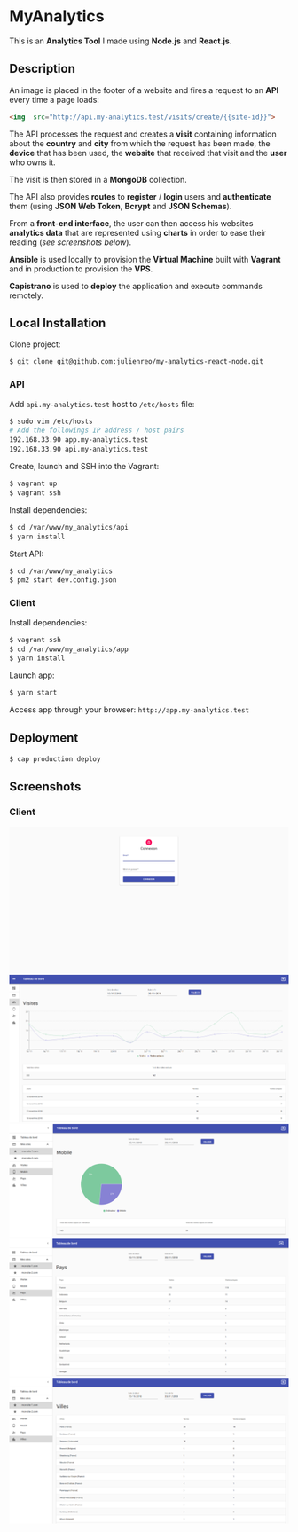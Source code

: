 
# MyAnalytics

This is an **Analytics Tool** I made using **Node.js** and **React.js**.


## Description

An image is placed in the footer of a website and fires a request to an **API** every time a page loads:

```html
<img  src="http://api.my-analytics.test/visits/create/{{site-id}}">
```

The API processes the request and creates a **visit** containing information about the **country** and **city** from which the request has been made, the **device** that has been used, the **website** that received that visit and the **user** who owns it.

The visit is then stored in a **MongoDB** collection. 

The API also provides **routes** to **register** / **login** users and **authenticate** them (using **JSON Web Token**, **Bcrypt** and **JSON Schemas**).

From a **front-end interface**, the user can then access his websites **analytics data** that are represented using  **charts** in order to ease their reading (*see screenshots below*).

**Ansible** is used locally to provision the **Virtual Machine** built with **Vagrant** and in production to provision the **VPS**.

**Capistrano** is used to **deploy** the application and execute commands remotely.


## Local Installation

Clone project:

```bash
$ git clone git@github.com:julienreo/my-analytics-react-node.git
```

### API

Add `api.my-analytics.test` host to `/etc/hosts` file:

```bash
$ sudo vim /etc/hosts
# Add the followings IP address / host pairs
192.168.33.90 app.my-analytics.test
192.168.33.90 api.my-analytics.test
```


Create, launch and SSH into the Vagrant:

```bash
$ vagrant up
$ vagrant ssh
```

Install dependencies:

```bash
$ cd /var/www/my_analytics/api
$ yarn install
```

Start API:

```bash
$ cd /var/www/my_analytics
$ pm2 start dev.config.json
```

### Client

Install dependencies:

```bash
$ vagrant ssh
$ cd /var/www/my_analytics/app
$ yarn install
```

Launch app:

```bash
$ yarn start
```

Access app through your browser: `http://app.my-analytics.test`


## Deployment

```bash
$ cap production deploy
```


## Screenshots

### Client

![Alt text](screenshot_1.png "MyAnalytics - Login page")
![Alt text](screenshot_2.png "MyAnalytics - Visits category")
![Alt text](screenshot_3.png "MyAnalytics - Mobile category")
![Alt text](screenshot_4.png "MyAnalytics - Countries category")
![Alt text](screenshot_5.png "MyAnalytics - Cities category")
